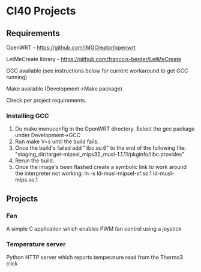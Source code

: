 # CI40 Projects

## Requirements

OpenWRT - https://github.com/IMGCreator/openwrt

LetMeCreate library - https://github.com/francois-berder/LetMeCreate

GCC available (see instructions below for current workaround to get GCC running)

Make available (Development->Make package)

Check per project requirements.

### Installing GCC

1. Do make menuconfig in the OpenWRT directory. Select the gcc package under Development->GCC
2. Run make V=s until the build fails.
3. Once the build's failed add "libc.so.6" to the end of the following file: "staging_dir/target-mipsel_mips32_musl-1.1.11/pkginfo/libc.provides"
4. Rerun the build.
5. Once the image's been flashed create a symbolic link to work around the interpreter not working: ln -s ld-musl-mipsel-sf.so.1 ld-musl-mips.so.1

## Projects

### Fan

A simple C application which enables PWM fan control using a joystick

### Temperature server

Python HTTP server which reports temperature read from the Thermo3 click
